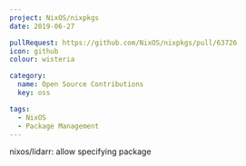 ```yaml
---
project: NixOS/nixpkgs
date: 2019-06-27

pullRequest: https://github.com/NixOS/nixpkgs/pull/63726
icon: github
colour: wisteria

category:
  name: Open Source Contributions
  key: oss

tags:
  - NixOS
  - Package Management
---
```

nixos/lidarr: allow specifying package
